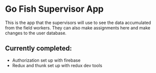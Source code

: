 # Go Fish Supervisor App

This is the app that the supervisors will use to see the data accumulated from the field workers. They can also make assignments here and make changes to the user database.

## Currently completed:
- Authorization set up with firebase
- Redux and thunk set up with redux dev tools